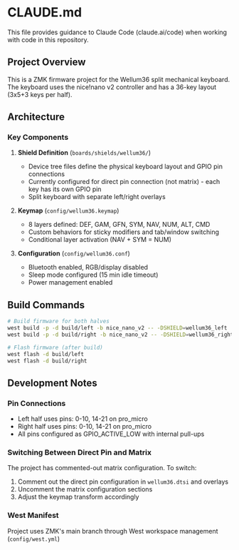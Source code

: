 # CLAUDE.md

This file provides guidance to Claude Code (claude.ai/code) when working with code in this repository.

## Project Overview

This is a ZMK firmware project for the Wellum36 split mechanical keyboard. The keyboard uses the nice!nano v2 controller and has a 36-key layout (3x5+3 keys per half).

## Architecture

### Key Components

1. **Shield Definition** (`boards/shields/wellum36/`)
   - Device tree files define the physical keyboard layout and GPIO pin connections
   - Currently configured for direct pin connection (not matrix) - each key has its own GPIO pin
   - Split keyboard with separate left/right overlays

2. **Keymap** (`config/wellum36.keymap`)
   - 8 layers defined: DEF, GAM, GFN, SYM, NAV, NUM, ALT, CMD
   - Custom behaviors for sticky modifiers and tab/window switching
   - Conditional layer activation (NAV + SYM = NUM)

3. **Configuration** (`config/wellum36.conf`)
   - Bluetooth enabled, RGB/display disabled
   - Sleep mode configured (15 min idle timeout)
   - Power management enabled

## Build Commands

```bash
# Build firmware for both halves
west build -p -d build/left -b nice_nano_v2 -- -DSHIELD=wellum36_left
west build -p -d build/right -b nice_nano_v2 -- -DSHIELD=wellum36_right

# Flash firmware (after build)
west flash -d build/left
west flash -d build/right
```

## Development Notes

### Pin Connections
- Left half uses pins: 0-10, 14-21 on pro_micro
- Right half uses pins: 0-10, 14-21 on pro_micro  
- All pins configured as GPIO_ACTIVE_LOW with internal pull-ups

### Switching Between Direct Pin and Matrix
The project has commented-out matrix configuration. To switch:
1. Comment out the direct pin configuration in `wellum36.dtsi` and overlays
2. Uncomment the matrix configuration sections
3. Adjust the keymap transform accordingly

### West Manifest
Project uses ZMK's main branch through West workspace management (`config/west.yml`)